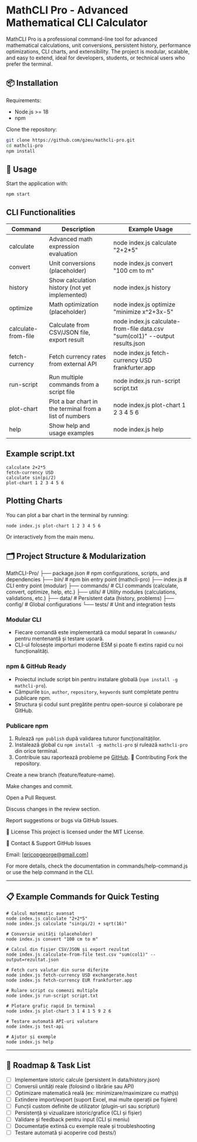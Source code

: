 # MathCLI Pro - Advanced Mathematical CLI Calculator

MathCLI Pro is a professional command-line tool for advanced mathematical calculations, unit conversions, persistent history, performance optimizations, CLI charts, and extensibility. The project is modular, scalable, and easy to extend, ideal for developers, students, or technical users who prefer the terminal.

## 📦 Installation
Requirements:
- Node.js >= 18
- npm

Clone the repository:
```sh
git clone https://github.com/gzeu/mathcli-pro.git
cd mathcli-pro
npm install
```

## 🚀 Usage
Start the application with:
```sh
npm start
```

## CLI Functionalities

| Command                | Description                                                        | Example Usage                                         |
|-----------------------|--------------------------------------------------------------------|-------------------------------------------------------|
| calculate             | Advanced math expression evaluation                                 | node index.js calculate "2+2*5"                       |
| convert               | Unit conversions (placeholder)                                      | node index.js convert "100 cm to m"                   |
| history               | Show calculation history (not yet implemented)                      | node index.js history                                 |
| optimize              | Math optimization (placeholder)                                     | node index.js optimize "minimize x^2+3x-5"            |
| calculate-from-file   | Calculate from CSV/JSON file, export result                        | node index.js calculate-from-file data.csv "sum(col1)" --output results.json |
| fetch-currency        | Fetch currency rates from external API                              | node index.js fetch-currency USD frankfurter.app       |
| run-script            | Run multiple commands from a script file                            | node index.js run-script script.txt                   |
| plot-chart            | Plot a bar chart in the terminal from a list of numbers             | node index.js plot-chart 1 2 3 4 5 6                  |
| help                  | Show help and usage examples                                        | node index.js help                                    |

## Example script.txt
```
calculate 2+2*5
fetch-currency USD
calculate sin(pi/2)
plot-chart 1 2 3 4 5 6
```

## Plotting Charts
You can plot a bar chart in the terminal by running:
```sh
node index.js plot-chart 1 2 3 4 5 6
```
Or interactively from the main menu.

## 🗂️ Project Structure & Modularization

MathCLI-Pro/
├── package.json          # npm configurations, scripts, and dependencies
├── bin/                  # npm bin entry point (mathcli-pro)
├── index.js              # CLI entry point (modular)
├── commands/             # CLI commands (calculate, convert, optimize, help, etc.)
├── utils/                # Utility modules (calculations, validations, etc.)
├── data/                 # Persistent data (history, problems)
├── config/               # Global configurations
└── tests/                # Unit and integration tests

### Modular CLI
- Fiecare comandă este implementată ca modul separat în `commands/` pentru mentenanță și testare ușoară.
- CLI-ul folosește importuri moderne ESM și poate fi extins rapid cu noi funcționalități.

### npm & GitHub Ready
- Proiectul include script bin pentru instalare globală (`npm install -g mathcli-pro`).
- Câmpurile `bin`, `author`, `repository`, `keywords` sunt completate pentru publicare npm.
- Structura și codul sunt pregătite pentru open-source și colaborare pe GitHub.

### Publicare npm
1. Rulează `npm publish` după validarea tuturor funcționalităților.
2. Instalează global cu `npm install -g mathcli-pro` și rulează `mathcli-pro` din orice terminal.
3. Contribuie sau raportează probleme pe [GitHub](https://github.com/gzeu/mathcli-pro).
🤝 Contributing
Fork the repository.

Create a new branch (feature/feature-name).

Make changes and commit.

Open a Pull Request.

Discuss changes in the review section.

Report suggestions or bugs via GitHub Issues.

📄 License
This project is licensed under the MIT License.

📢 Contact & Support
GitHub Issues

Email: [pricopgeorge@gmail.com]

For more details, check the documentation in commands/help-command.js or use the help command in the CLI.

---

## 📋 Example Commands for Quick Testing

```
# Calcul matematic avansat
node index.js calculate "2+2*5"
node index.js calculate "sin(pi/2) + sqrt(16)"

# Conversie unități (placeholder)
node index.js convert "100 cm to m"

# Calcul din fișier CSV/JSON și export rezultat
node index.js calculate-from-file test.csv "sum(col1)" --output=rezultat.json

# Fetch curs valutar din surse diferite
node index.js fetch-currency USD exchangerate.host
node index.js fetch-currency EUR frankfurter.app

# Rulare script cu comenzi multiple
node index.js run-script script.txt

# Plotare grafic rapid în terminal
node index.js plot-chart 3 1 4 1 5 9 2 6

# Testare automată API-uri valutare
node index.js test-api

# Ajutor și exemple
node index.js help
```

---

## 🚦 Roadmap & Task List

- [ ] Implementare istoric calcule (persistent în data/history.json)
- [ ] Conversii unități reale (folosind o librărie sau API)
- [ ] Optimizare matematică reală (ex: minimizare/maximizare cu mathjs)
- [ ] Extindere import/export (suport Excel, mai multe operații pe fișiere)
- [ ] Funcții custom definite de utilizator (plugin-uri sau scripturi)
- [ ] Persistență și vizualizare istoric/grafice (CLI și fișier)
- [ ] Validare și feedback pentru input (CLI și meniu)
- [ ] Documentație extinsă cu exemple reale și troubleshooting
- [ ] Testare automată și acoperire cod (tests/)